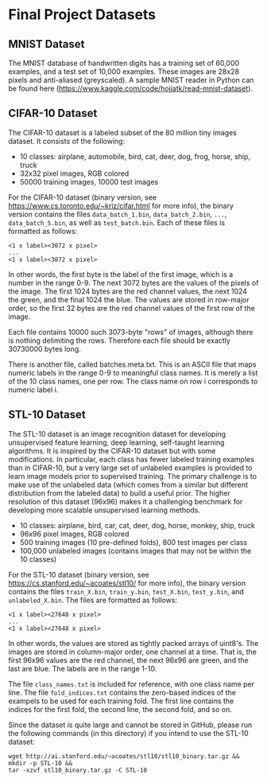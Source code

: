 # Final Project Datasets

## MNIST Dataset

The MNIST database of handwritten digits has a training set of 60,000 examples, and a test set of 10,000 examples. These images are 28x28 pixels and anti-aliased (greyscaled). A sample MNIST reader in Python can be found here (https://www.kaggle.com/code/hojjatk/read-mnist-dataset).

## CIFAR-10 Dataset

The CIFAR-10 dataset is a labeled subset of the 80 million tiny images dataset. It consists of the following:
- 10 classes: airplane, automobile, bird, cat, deer, dog, frog, horse, ship, truck
- 32x32 pixel images, RGB colored
- 50000 training images, 10000 test images

For the CIFAR-10 dataset (binary version, see https://www.cs.toronto.edu/~kriz/cifar.html for more info), the binary version contains the files `data_batch_1.bin`, `data_batch_2.bin`, `...`, `data_batch_5.bin`, as well as `test_batch.bin`. Each of these files is formatted as follows:
```
<1 x label><3072 x pixel>
...
<1 x label><3072 x pixel>
```
In other words, the first byte is the label of the first image, which is a number in the range 0-9. The next 3072 bytes are the values of the pixels of the image. The first 1024 bytes are the red channel values, the next 1024 the green, and the final 1024 the blue. The values are stored in row-major order, so the first 32 bytes are the red channel values of the first row of the image.

Each file contains 10000 such 3073-byte "rows" of images, although there is nothing delimiting the rows. Therefore each file should be exactly 30730000 bytes long.

There is another file, called batches.meta.txt. This is an ASCII file that maps numeric labels in the range 0-9 to meaningful class names. It is merely a list of the 10 class names, one per row. The class name on row i corresponds to numeric label i.


## STL-10 Dataset

The STL-10 dataset is an image recognition dataset for developing unsupervised feature learning, deep learning, self-taught learning algorithms. It is inspired by the CIFAR-10 dataset but with some modifications. In particular, each class has fewer labeled training examples than in CIFAR-10, but a very large set of unlabeled examples is provided to learn image models prior to supervised training. The primary challenge is to make use of the unlabeled data (which comes from a similar but different distribution from the labeled data) to build a useful prior. The higher resolution of this dataset (96x96) makes it a challenging benchmark for developing more scalable unsupervised learning methods.

- 10 classes: airplane, bird, car, cat, deer, dog, horse, monkey, ship, truck
- 96x96 pixel images, RGB colored
- 500 training images (10 pre-defined folds), 800 test images per class
- 100,000 unlabeled images (contains images that may not be within the 10 classes)

For the STL-10 dataset (binary version, see https://cs.stanford.edu/~acoates/stl10/ for more info), the binary version contains the files `train_X.bin`, `train_y.bin`, `test_X.bin`, `test_y.bin`, and `unlabeled_X.bin`. The files are formatted as follows:
```
<1 x label><27648 x pixel>
...
<1 x label><27648 x pixel>
```
In other words, the values are stored as tightly packed arrays of uint8's. The images are stored in column-major order, one channel at a time. That is, the first 96x96 values are the red channel, the next 96x96 are green, and the last are blue. The labels are in the range 1-10.

The file `class_names.txt` is included for reference, with one class name per line. The file `fold_indices.txt` contains the zero-based indices of the exampels to be used for each training fold. The first line contains the indices for the first fold, the second line, the second fold, and so on.

Since the dataset is quite large and cannot be stored in GitHub, please run the following commands (in this directory) if you intend to use the STL-10 dataset:
```
wget http://ai.stanford.edu/~acoates/stl10/stl10_binary.tar.gz &&
mkdir -p STL-10 &&
tar -xzvf stl10_binary.tar.gz -C STL-10
```

